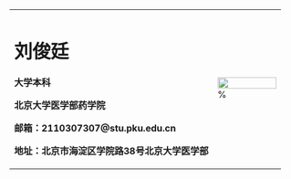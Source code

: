 <table border="0">
  <tr>
    <td width="75%">
      <h1>刘俊廷</h1>
      <p><b>大学本科</b></p>
      <p><b>北京大学医学部药学院</b></p>
      <p><b>邮箱：2110307307@stu.pku.edu.cn</b></p>
      <p><b>地址：北京市海淀区学院路38号北京大学医学部</b></p>
    </td>
    <td width="25%">
      <img src="/zhengjianzhao.jpg" width="100%">      %
     </td>
  </tr>
</table>
<img scr="https://raw.githubusercontent.com/AsphyxiaLJT/AsphyxiaLJT.github.io/main/%E6%BB%91%E7%A8%BD.jpg">
